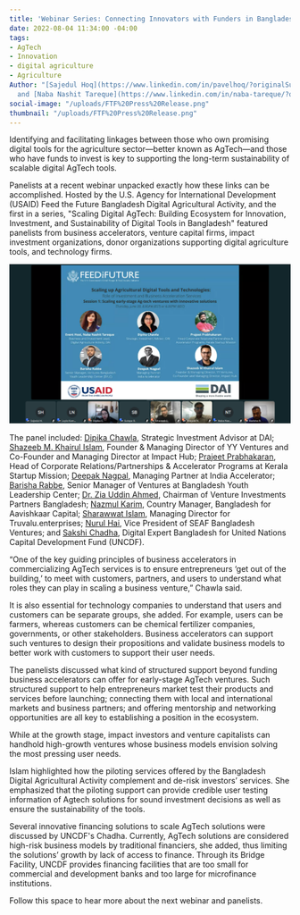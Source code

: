 ```yaml
---
title: 'Webinar Series: Connecting Innovators with Funders in Bangladesh'
date: 2022-08-04 11:34:00 -04:00
tags:
- AgTech
- Innovation
- digital agriculture
- Agriculture
Author: "[Sajedul Hoq](https://www.linkedin.com/in/pavelhoq/?originalSubdomain=bd)
  and [Naba Nashit Tareque](https://www.linkedin.com/in/naba-tareque/?originalSubdomain=bd)"
social-image: "/uploads/FTF%20Press%20Release.png"
thumbnail: "/uploads/FTF%20Press%20Release.png"
---
```


Identifying and facilitating linkages between those who own promising digital tools for the agriculture sector—better known as AgTech—and those who have funds to invest is key to supporting the long-term sustainability of scalable digital AgTech tools. 

Panelists at a recent webinar unpacked exactly how these links can be accomplished. Hosted by the U.S. Agency for International Development (USAID) Feed the Future Bangladesh Digital Agricultural Activity, and the first in a series, "Scaling Digital AgTech: Building Ecosystem for Innovation, Investment, and Sustainability of Digital Tools in Bangladesh" featured panelists from business accelerators, venture capital firms, impact investment organizations, donor organizations supporting digital agriculture tools, and technology firms. 

<!--more-->

![Screenshot FTF.png](/uploads/Screenshot%20FTF.png)

The panel included: [Dipika Chawla](https://www.dai.com/who-we-are/our-team/dipika-chawla), Strategic Investment Advisor at DAI; [Shazeeb M. Khairul Islam](https://www.linkedin.com/in/shazeebislam/?originalSubdomain=bd), Founder & Managing Director of YY Ventures and Co-Founder and Managing Director at Impact Hub; [Prajeet Prabhakaran](https://www.linkedin.com/in/prajeet-prabhakaran-495b8049/?originalSubdomain=in), Head of Corporate Relations/Partnerships & Accelerator Programs at Kerala Startup Mission; [Deepak Nagpal](https://www.linkedin.com/in/deepakn/?originalSubdomain=in), Managing Partner at India Accelerator; [Barisha Rabbe](https://www.linkedin.com/in/barisha-rabbe-b07402120/?originalSubdomain=bd), Senior Manager of Ventures at Bangladesh Youth Leadership Center; [Dr. Zia Uddin Ahmed](https://www.vipbamc.com/about/board-of-directors/RADUQcf5EL6qBT7V4nycxXT8ctrLXuMayW1QAFgJoQc), Chairman of Venture Investments Partners Bangladesh; [Nazmul Karim](https://www.linkedin.com/in/nazmul-karim-cfa-37148a13/), Country Manager, Bangladesh for Aavishkaar Capital; [Sharawwat Islam](https://truvalu-group.com/about-truvalu/), Managing Director for Truvalu.enterprises; [Nurul Hai](https://www.seaf.com/team/nurul-hai/), Vice President of SEAF Bangladesh Ventures; and [Sakshi Chadha](https://www.linkedin.com/in/sakshichadha/), Digital Expert Bangladesh for United Nations Capital Development Fund (UNCDF).

“One of the key guiding principles of business accelerators in commercializing AgTech services is to ensure entrepreneurs ‘get out of the building,’ to meet with customers, partners, and users to understand what roles they can play in scaling a business venture,” Chawla said. 

It is also essential for technology companies to understand that users and customers can be separate groups, she added. For example, users can be farmers, whereas customers can be chemical fertilizer companies, governments, or other stakeholders. Business accelerators can support such ventures to design their propositions and validate business models to better work with customers to support their user needs.

The panelists discussed what kind of structured support beyond funding business accelerators can offer for early-stage AgTech ventures. Such structured support to help entrepreneurs market test their products and services before launching; connecting them with local and international markets and business partners; and offering mentorship and networking opportunities are all key to establishing a position in the ecosystem. 

While at the growth stage, impact investors and venture capitalists can handhold high-growth ventures whose business models envision solving the most pressing user needs.

Islam highlighted how the piloting services offered by the Bangladesh Digital Agricultural Activity complement and de-risk investors’ services. She emphasized that the piloting support can provide credible user testing information of Agtech solutions for sound investment decisions as well as ensure the sustainability of the tools.

Several innovative financing solutions to scale AgTech solutions were discussed by UNCDF's Chadha. Currently, AgTech solutions are considered high-risk business models by traditional financiers, she added, thus limiting the solutions’ growth by lack of access to finance. Through its Bridge Facility, UNCDF provides financing facilities that are too small for commercial and development banks and too large for microfinance institutions.

Follow this space to hear more about the next webinar and panelists.  